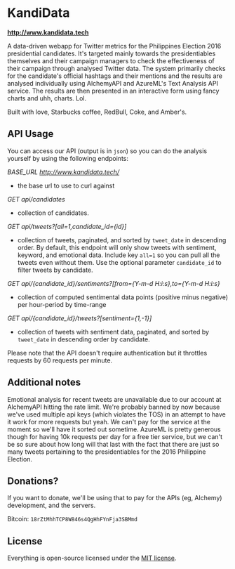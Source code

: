 # KandiData 

**http://www.kandidata.tech**

A data-driven webapp for Twitter metrics for the Philippines Election 2016 presidential candidates. It's targeted mainly towards the presidentiables themselves and their campaign managers to check the effectiveness of their campaign through analysed Twitter data. The system primarily checks for the candidate's official hashtags and their mentions and the results are analysed individually using AlchemyAPI and AzureML's Text Analysis API service. The results are then presented in an interactive form using fancy charts and uhh, charts. Lol. 

Built with love, Starbucks coffee, RedBull, Coke, and Amber's.

## API Usage

You can access our API (output is in `json`) so you can do the analysis yourself by using the following endpoints:

*BASE_URL http://www.kandidata.tech/*
- the base url to use to curl against

*GET api/candidates*
- collection of candidates.

*GET api/tweets?[all=1,candidate_id={id}]*
- collection of tweets, paginated, and sorted by `tweet_date` in descending order. By default, this endpoint will only show tweets with sentiment, keyword, and emotional data. Include key `all=1` so you can pull all the tweets even without them. Use the optional parameter `candidate_id` to filter tweets by candidate.

*GET api/{candidate_id}/sentiments?[from={Y-m-d H:i:s},to={Y-m-d H:i:s}*
- collection of computed sentimental data points (positive minus negative) per hour-period by time-range

*GET api/{candidate_id}/tweets?[sentiment={1,-1}]*
- collection of tweets with sentiment data, paginated, and sorted by `tweet_date` in descending order by candidate.
 
Please note that the API doesn't require authentication but it throttles requests by 60 requests per minute.
 
## Additional notes

Emotional analysis for recent tweets are unavailable due to our account at AlchemyAPI hitting the rate limit. We're probably banned by now because we've used multiple api keys (which violates the TOS) in an attempt to have it work for more requests but yeah. We can't pay for the service at the moment so we'll have it sorted out sometime.
AzureML is pretty generous though for having 10k requests per day for a free tier service, but we can't be so sure about how long will that last with the fact that there are just so many tweets pertaining to the presidentiables for the  2016 Philippine Election. 

## Donations?

If you want to donate, we'll be using that to pay for the APIs (eg, Alchemy) development, and the servers.

Bitcoin: `18rZtMhhTCP8W846s4QgHhFYnFja3SBMmd`

## License

Everything is open-source licensed under the [MIT license](http://opensource.org/licenses/MIT).
